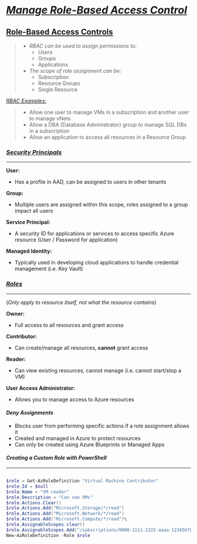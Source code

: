 [//]: <> (AZ-104 Notes | Michael Teske | Pluralsight)

# <ins>***Manage Role-Based Access Control***</ins>

## <ins>**Role-Based Access Controls**</ins>

> - *RBAC can be used to assign permissions to:*
>   - Users
>   - Groups
>   - Applications
> - *The scope of role assignment can be:*
>   - Subscription
>   - Resource Groups
>   - Single Resource

<ins>*RBAC Examples:*</ins>

> - Allow one user to manage VMs in a subscription and another user to manage vNets
> - Allow a DBA (Database Administrator) group to manage SQL DBs in a subscription
> - Allow an application to access all resources in a Resource Group

### <ins>*Security Principals*</ins>
---

**User:** 
- Has a profile in AAD, can be assigned to users in other tenants

**Group:** 
- Multiple users are assigned within this scope, roles assigned to a group impact all users

**Service Principal:** 
- A security ID for applications or services to access specific Azure resource (User / Password for application)

**Managed Identity:** 
- Typically used in developing cloud applications to handle credential management (i.e. Key Vault)

### <ins>*Roles*</ins>
---
(*Only apply to resource itself, not what the resource contains*)

**Owner:** 
- Full access to all resources and grant access

**Contributor:** 
- Can create/manage all resources, **cannot** grant access

**Reader:** 
- Can view existing resources, cannot manage (i.e. cannot start/stop a VM)

**User Access Administrator:** 
- Allows you to manage access to Azure resources

#### *Deny Assignments*

- Blocks user from performing specific actions if a role assignment allows it
- Created and managed in Azure to protect resources
- Can only be created using Azure Blueprints or Managed Apps


#### *Creating a Custom Role with PowerShell*
---

```PowerShell

$role = Get-AzRoleDefinition "Virtual Machine Contributor"
$role.Id = $null
$role.Name = "VM reader"
$role.Description = "Can see VMs"
$role.Actions.Clear()
$role.Actions.Add("Microsoft.Storage/*/read")
$role.Actions.Add("Microsoft.Network/*/read")
$role.Actions.Add("Microsoft.Compute/*/read")\
$role.AssignableScopes.clear() 
$role.AssignableScopes.Add("/subscriptions/0000-1111-2222-aaaa-12345678")
New-AzRoleDefinition -Role $role

```